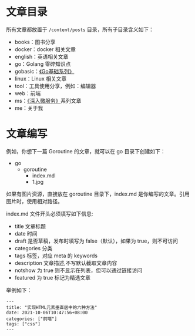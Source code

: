 # 文章目录

所有文章都放置于 `/content/posts` 目录，所有子目录含义如下：

* books：图书分享
* docker：docker 相关文章
* english：英语相关文章
* go：Golang 零碎知识点
* gobasic：[《Go基础系列》](https://printlove.cn/categories/go%E5%9F%BA%E7%A1%80%E7%B3%BB%E5%88%97/)
* linux：Linux 相关文章
* tool：工具使用分享，例如：编辑器
* web：前端
* ms：[《深入微服务》](https://printlove.cn/categories/%E6%B7%B1%E5%85%A5%E5%BE%AE%E6%9C%8D%E5%8A%A1/)系列文章
* me：关于我


# 文章编写

例如，你想下一篇 Goroutine 的文章，就可以在 go 目录下创建如下：
* go
    * goroutine
        * index.md
        * 1.jpg

如果有图片资源，直接放在 goroutine 目录下，index.md 是你编写的文章。引用图片时，使用相对路径。

index.md 文件开头必须填写如下信息:
* title 文章标题
* date 时间
* draft 是否草稿，发布时填写为 false（默认），如果为 true，则不可访问
* categories 分类
* tags 标签，对应 meta 的 keywords
* description 文章描述,不写默认截取文章内容
* notshow 为 true 则不显示在列表，但可以通过链接访问
* featured 为 true 标记为精选文章

举例如下：
```
---
title: "实现HTML元素垂直居中的六种方法"
date: 2021-10-06T10:47:56+08:00
categories: ["前端"]
tags: ["css"]
---
```